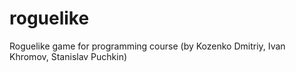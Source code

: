 # roguelike
Roguelike game for programming course (by Kozenko Dmitriy, Ivan Khromov, Stanislav Puchkin)

